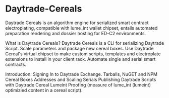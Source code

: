 # Daytrade-Cereals
Daytrade Cereals is an algorithm engine for serialized smart contract electroplating, compatible with lume_int wallet chipset, entails automated preparation rendering and dossier hosting for ED-C2 environments. 

What is Daytrade Cereals? Daytrade Cereals is a CLI for serializing Daytrade Script. Scale parameters and package new cereal boxes. Use Daytrade Cereal's 
virtual chipset to make custom scripts, templates and electroplate extensions to install in your client rack. Automate single and serial smart contracts.

Introduction:
Signing In to Daytrade Exchange.
Tarballs, NuGET and NPM Cereal Boxes
Addresses and Scaling Serials
Publishing Daytrade Scripts with Daytrade Cereal
Lumeint Proofing (measure of lume_int (lumeint) optimizied content in a cereal script).
